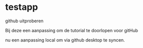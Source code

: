 # testapp
github uitproberen

Bij deze een aanpassing om de tutorial te doorlopen voor gitHub 

nu een aanpassing local om via github desktop te syncen.
